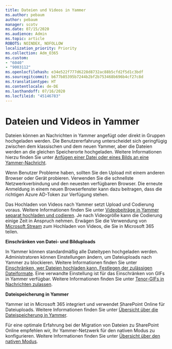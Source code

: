 ```yaml
---
title: Dateien und Videos in Yammer
ms.author: pebaum
author: pebaum
manager: scotv
ms.date: 07/15/2020
ms.audience: Admin
ms.topic: article
ROBOTS: NOINDEX, NOFOLLOW
localization_priority: Priority
ms.collection: Adm_O365
ms.custom:
- "6040"
- "9003112"
ms.openlocfilehash: e34e522f777d6228d8732ac88b5cfd2f5d1c3bdf
ms.sourcegitcommit: b677b85395b7244b2bf2b753468b696b4cf27c8d
ms.translationtype: HT
ms.contentlocale: de-DE
ms.lasthandoff: 07/16/2020
ms.locfileid: "45146783"
---
```

# <a name="files-and-videos-in-yammer"></a>Dateien und Videos in Yammer

Dateien können an Nachrichten in Yammer angefügt oder direkt in Gruppen hochgeladen werden. Die Benutzererfahrung unterscheidet sich geringfügig zwischen dem klassischen und dem neuen Yammer, aber die Dateien werden an die gleichen Speicherorte hochgeladen. Weitere Informationen hierzu finden Sie unter [Anfügen einer Datei oder eines Bilds an eine Yammer-Nachricht](https://support.microsoft.com/office/attach-a-file-or-image-to-a-yammer-message-f576d4d1-ad66-4ce4-9c43-46cf75978dbf).  

Wenn Benutzer Probleme haben, sollten Sie den Upload mit einem anderen Browser oder Gerät probieren. Verwenden Sie die schnellste Netzwerkverbindung und den neuesten verfügbaren Browser. Die erneute Anmeldung in einem neuen Browserfenster kann dazu beitragen, dass die richtigen Azure AD-Token zur Verfügung stehen.

Das Hochladen von Videos nach Yammer setzt Upload und Codierung voraus. Weitere Informationen finden Sie unter [Videobeiträge in Yammer separat hochladen und codieren](https://support.microsoft.com/office/video-posts-in-yammer-upload-and-encode-separately-5b3a348e-3a0a-4c4b-95b1-eabdf245ba25). Je nach Videogröße kann die Codierung einige Zeit in Anspruch nehmen. Erwägen Sie die Verwendung von [Microsoft Stream](https://docs.microsoft.com/stream/overview) zum Hochladen von Videos, die Sie in Microsoft 365 teilen.

**Einschränken von Datei- und Bilduploads**

In Yammer können standardmäßig alle Dateitypen hochgeladen werden. Administratoren können Einstellungen ändern, um Dateiuploads nach Yammer zu blockieren. Weitere Informationen finden Sie unter [Einschränken, wer Dateien hochladen kann, Festlegen der zulässigen Dateiformate](https://docs.microsoft.com/yammer/configure-your-yammer-network/configure-yammer#restrict-who-can-upload-files-and-limit-file-formats). Eine verwandte Einstellung ist für das Einschränken von GIFs in Yammer verfügbar. Weitere Informationen finden Sie unter [Tenor-GIFs in Nachrichten zulassen](https://docs.microsoft.com/yammer/configure-your-yammer-network/configure-yammer#allow-tenor-gifs-in-messages).

**Dateispeicherung in Yammer**

Yammer ist in Microsoft 365 integriert und verwendet SharePoint Online für Dateiuploads. Weitere Informationen finden Sie unter [Übersicht über die Dateispeicherung in Yammer](https://docs.microsoft.com/yammer/get-started-with-yammer/file-storage). 

Für eine optimale Erfahrung bei der Migration von Dateien zu SharePoint Online empfehlen wir, Ihr Yammer-Netzwerk für den nativen Modus zu konfigurieren. Weitere Informationen finden Sie unter [Übersicht über den nativen Modus](https://docs.microsoft.com/yammer/configure-your-yammer-network/overview-native-mode). 